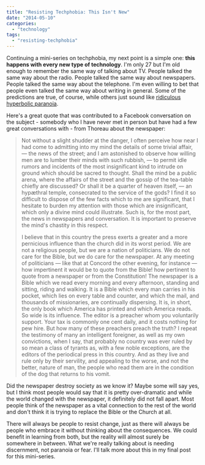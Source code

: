```yaml
---
title: "Resisting Techphobia: This Isn't New"
date: "2014-05-10"
categories: 
  - "technology"
tags: 
  - "resisting-techphobia"
---
```


Continuing a mini-series on techphobia, my next point is a simple one: **this happens with every new type of technology**. I'm only 27 but I'm old enough to remember the same way of talking about TV. People talked the same way about the radio. People talked the same way about newspapers. People talked the same way about the telephone. I'm even willing to bet that people even talked the same way about writing in general. Some of the predictions are true, of course, while others just sound like [ridiculous hyperbolic paranoia](http://anabaptistredux.com/resisting-techphobia-unhelpful-hyperbole/ "Resisting Techphobia: Unhelpful Hyperbole").

<!--more-->Here's a great quote that was contributed to a Facebook conversation on the subject - somebody who I have never met in person but have had a few great conversations with - from Thoreau about the newspaper:

> Not without a slight shudder at the danger, I often perceive how near I had come to admitting into my mind the details of some trivial affair, — the news of the street; and I am astonished to observe how willing men are to lumber their minds with such rubbish, — to permit idle rumors and incidents of the most insignificant kind to intrude on ground which should be sacred to thought. Shall the mind be a public arena, where the affairs of the street and the gossip of the tea-table chiefly are discussed? Or shall it be a quarter of heaven itself, — an hypæthral temple, consecrated to the service of the gods? I find it so difficult to dispose of the few facts which to me are significant, that I hesitate to burden my attention with those which are insignificant, which only a divine mind could illustrate. Such is, for the most part, the news in newspapers and conversation. It is important to preserve the mind's chastity in this respect.  
>   
> I believe that in this country the press exerts a greater and a more pernicious influence than the church did in its worst period. We are not a religious people, but we are a nation of politicians. We do not care for the Bible, but we do care for the newspaper. At any meeting of politicians — like that at Concord the other evening, for instance — how impertinent it would be to quote from the Bible! how pertinent to quote from a newspaper or from the Constitution! The newspaper is a Bible which we read every morning and every afternoon, standing and sitting, riding and walking. It is a Bible which every man carries in his pocket, which lies on every table and counter, and which the mail, and thousands of missionaries, are continually dispersing. It is, in short, the only book which America has printed and which America reads. So wide is its influence. The editor is a preacher whom you voluntarily support. Your tax is commonly one cent daily, and it costs nothing for pew hire. But how many of these preachers preach the truth? I repeat the testimony of many an intelligent foreigner, as well as my own convictions, when I say, that probably no country was ever ruled by so mean a class of tyrants as, with a few noble exceptions, are the editors of the periodical press in this country. And as they live and rule only by their servility, and appealing to the worse, and not the better, nature of man, the people who read them are in the condition of the dog that returns to his vomit.

Did the newspaper destroy society as we know it? Maybe some will say yes, but I think most people would say that it is pretty over-dramatic and while the world changed with the newspaper, it definitely did not fall apart. Most people think of the newspaper as a vital connection to the rest of the world and don't think it is trying to replace the Bible or the Church at all.

There will always be people to resist change, just as there will always be people who embrace it without thinking about the consequences. We could benefit in learning from both, but the reality will almost surely be somewhere in between. What we're really talking about is needing discernment, not paranoia or fear. I'll talk more about this in my final post for this mini-series.
